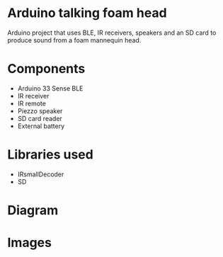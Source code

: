 # Arduino talking foam head

Arduino project that uses BLE, IR receivers, speakers and an SD card to produce sound from a foam mannequin head.

# Components

- Arduino 33 Sense BLE
- IR receiver
- IR remote
- Piezzo speaker
- SD card reader
- External battery

# Libraries used

- IRsmallDecoder
- SD

# Diagram

# Images
